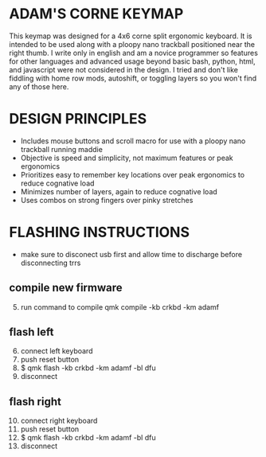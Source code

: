 # ADAM'S CORNE KEYMAP
This keymap was designed for a 4x6 corne split ergonomic keyboard.  It is intended to be used along with a ploopy nano trackball positioned near the right thumb.  I write only in english and am a novice programmer so features for other languages and advanced usage beyond basic bash, python, html, and javascript were not considered in the design.  I tried and don't like fiddling with home row mods, autoshift, or toggling layers so you won't find any of those here.


# DESIGN PRINCIPLES
* Includes mouse buttons and scroll macro for use with a ploopy nano trackball running maddie
* Objective is speed and simplicity, not maximum features or peak ergonomics
* Prioritizes easy to remember key locations over peak ergonomics to reduce cognative load 
* Minimizes number of layers, again to reduce cognative load 
* Uses combos on strong fingers over pinky stretches


# FLASHING INSTRUCTIONS
* make sure to disconect usb first and allow time to discharge before disconnecting trrs

## compile new firmware
5. run command to compile
qmk compile -kb crkbd -km adamf

## flash left
6. connect left keyboard
7. push reset button
8. $ qmk flash -kb crkbd -km adamf -bl dfu
9. disconnect

## flash right
10. connect right keyboard
11. push reset button
12. $ qmk flash -kb crkbd -km adamf -bl dfu
13. disconnect
